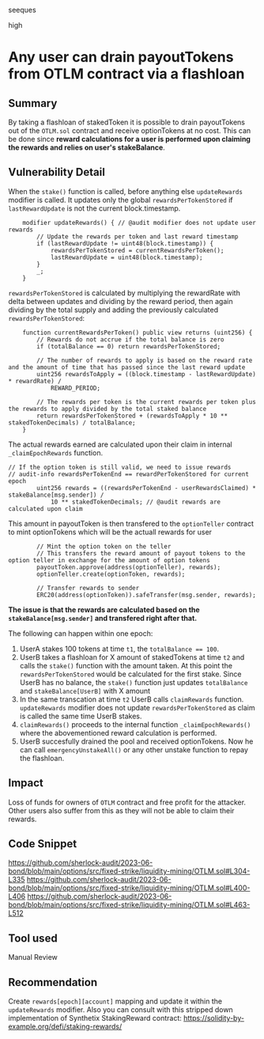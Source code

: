 seeques

high

# Any user can drain payoutTokens from OTLM contract via a flashloan

## Summary
By taking a flashloan of stakedToken it is possible to drain payoutTokens out of the `OTLM.sol` contract and receive optionTokens at no cost. This can be done since **reward calculations for a user is performed upon claiming the rewards and relies on user's stakeBalance**.
## Vulnerability Detail
When the `stake()` function is called, before anything else `updateRewards` modifier is called. It updates only the global `rewardsPerTokenStored` if `lastRewardUpdate` is not the current block.timestamp. 
```solidity
    modifier updateRewards() { // @audit modifier does not update user rewards
        // Update the rewards per token and last reward timestamp
        if (lastRewardUpdate != uint48(block.timestamp)) {
            rewardsPerTokenStored = currentRewardsPerToken();
            lastRewardUpdate = uint48(block.timestamp);
        }
        _;
    }
```
`rewardsPerTokenStored` is calculated by multiplying the rewardRate with delta between updates and dividing by the reward period, then again dividing by the total supply and adding the previously calculated `rewardsPerTokenStored`:
```solidity
    function currentRewardsPerToken() public view returns (uint256) {
        // Rewards do not accrue if the total balance is zero
        if (totalBalance == 0) return rewardsPerTokenStored;

        // The number of rewards to apply is based on the reward rate and the amount of time that has passed since the last reward update
        uint256 rewardsToApply = ((block.timestamp - lastRewardUpdate) * rewardRate) /
            REWARD_PERIOD;

        // The rewards per token is the current rewards per token plus the rewards to apply divided by the total staked balance
        return rewardsPerTokenStored + (rewardsToApply * 10 ** stakedTokenDecimals) / totalBalance;
    }
```
The actual rewards earned are calculated upon their claim in internal `_claimEpochRewards` function.
```solidity
// If the option token is still valid, we need to issue rewards
// audit-info rewardsPerTokenEnd == rewardPerTokenStored for current epoch
        uint256 rewards = ((rewardsPerTokenEnd - userRewardsClaimed) * stakeBalance[msg.sender]) /
            10 ** stakedTokenDecimals; // @audit rewards are calculated upon claim
```
This amount in payoutToken is then transfered to the `optionTeller` contract to mint optionTokens which will be the actuall rewards for user
```solidity
        // Mint the option token on the teller
        // This transfers the reward amount of payout tokens to the option teller in exchange for the amount of option tokens
        payoutToken.approve(address(optionTeller), rewards);
        optionTeller.create(optionToken, rewards);

        // Transfer rewards to sender
        ERC20(address(optionToken)).safeTransfer(msg.sender, rewards);
```
**The issue is that the rewards are calculated based on the `stakeBalance[msg.sender]` and transfered right after that.**

The following can happen within one epoch:
1. UserA stakes 100 tokens at time `t1`, the `totalBalance == 100`.
2. UserB takes a flashloan for X amount of stakedTokens at time `t2` and calls the `stake()` function with the amount taken. At this point the `rewardsPerTokenStored` would be calculated for the first stake. Since UserB has no balance, the `stake()` function just updates `totalBalance` and `stakeBalance[UserB]` with X amount
3. In the same transcation at time `t2` UserB calls `claimRewards` function. `updateRewards` modifier does not update `rewardsPerTokenStored` as claim is called the same time UserB stakes.
4. `claimRewards()` proceeds to the internal function `_claimEpochRewards()` where the abovementioned reward calculation is performed.
5. UserB succesfully drained the pool and received optionTokens. Now he can call `emergencyUnstakeAll()` or any other unstake function to repay the flashloan.
## Impact
Loss of funds for owners of `OTLM` contract and free profit for the attacker.
Other users also suffer from this as they will not be able to claim their rewards.
## Code Snippet
https://github.com/sherlock-audit/2023-06-bond/blob/main/options/src/fixed-strike/liquidity-mining/OTLM.sol#L304-L335
https://github.com/sherlock-audit/2023-06-bond/blob/main/options/src/fixed-strike/liquidity-mining/OTLM.sol#L400-L406
https://github.com/sherlock-audit/2023-06-bond/blob/main/options/src/fixed-strike/liquidity-mining/OTLM.sol#L463-L512
## Tool used

Manual Review

## Recommendation
Create `rewards[epoch][account]` mapping and update it within the `updateRewards` modifier.
Also you can consult with this stripped down implementation of Synthetix StakingReward contract:
https://solidity-by-example.org/defi/staking-rewards/